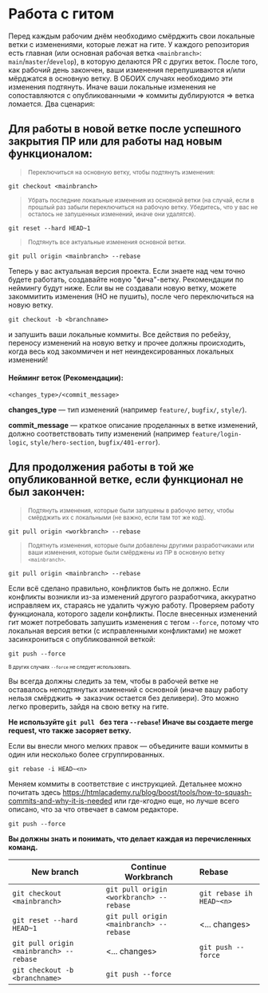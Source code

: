 # Работа с гитом

Перед каждым рабочим днём необходимо смёрджить свои локальные ветки с изменениями, которые лежат на гите. У каждого репозитория есть главная (или основная рабочая ветка `<mainbranch>`: `main`/`master`/`develop`), в которую делаются PR с других веток. После того, как рабочий день закончен, ваши изменения перепушиваются и/или мёрджатся в основную ветку. В ОБОИХ случаях необходимо эти изменения подтянуть. Иначе ваши локальные изменения не сопоставляются с опубликованными => коммиты дублируются => ветка ломается. Два сценария:

## Для работы в новой ветке после успешного закрытия ПР или для работы над новым функционалом:

> <sup>Переключиться на основную ветку, чтобы подтянуть изменения:</sup>
```
git checkout <mainbranch>
```
> <sup>Убрать последние локальные изменения из основной ветки (на случай, если в прошлый раз забыли переключиться на рабочую ветку. Убедитесь, что у вас не осталось не запушенных изменений, иначе они удалятся).</sup>
```
git reset --hard HEAD~1
```
> <sup>Подтянуть все актуальные изменения основной ветки.</sup>
```
git pull origin <mainbranch> --rebase
```
Теперь у вас актуальная версия проекта. Если знаете над чем точно будете работать, создавайте новую "фича"-ветку. Рекомендации по неймингу будут ниже. Если вы не создавали новую ветку, можете закоммитить изменения (НО не пушить), после чего переключиться на новую ветку.
```
git checkout -b <branchname>
```
и запушить ваши локальные коммиты. Все действия по ребейзу, переносу изменений на новую ветку и прочее должны происходить, когда весь код закоммичен и нет неиндексированных локальных изменений!
#### Нейминг веток (Рекомендации):
`<changes_type>/<commit_message>`

**changes_type** — тип изменений (например `feature/`, `bugfix/`, `style/`).

**commit_message** — краткое описание проделанных в ветке изменений, должно соответствовать типу изменений (например `feature/login-logic`, `style/hero-section`, `bugfix/401-error`).  


## Для продолжения работы в той же опубликованной ветке, если функционал не был закончен:

> <sup>Подтянуть изменения, которые были запушены в рабочую ветку, чтобы смёрджить их с локальными (не важно, если там тот же код).</sup> 
```
git pull origin <workbranch> --rebase
```
> <sup>Подятнуть изменения, которые были добавлены другими разработчиками или ваши изменения, которые были смёрджены из ПР в основную ветку `<mainbranch>`.</sup>
```
git pull origin <mainbranch> --rebase
```
Если всё сделано правильно, конфликтов быть не должно. Если конфликты возникли из-за изменений другого разработчика, аккуратно исправляем их, стараясь не удалить чужую работу. Проверяем работу функционала, которого задели конфликты. После внесенных изменений гит может потребовать запушить изменения с тегом `--force`, потому что локальная версия ветки (с исправленными конфликтами) не может засинхрониться с опубликованной веткой:
```
git push --force
```
<sup><sup>В других случаях `--force` не следует использовать.</sup></sup>

Вы всегда должны следить за тем, чтобы в рабочей ветке не оставалось неподтянутых изменений с основной (иначе вашу работу нельзя смёрджить => заказчик остается без деливери). Это можно легко проверить, зайдя на свою ветку на гите. 

**Не используйте `git pull ` без тега `--rebase`! Иначе вы создаете merge request, что также засоряет ветку.**


Если вы внесли много мелких правок — объедините ваши коммиты в один или несколько более сгруппированных. 
```
git rebase -i HEAD~<n>
```
Меняем коммиты в соответствие с инструкцией. Детальнее можно почитать здесь https://htmlacademy.ru/blog/boost/tools/how-to-squash-commits-and-why-it-is-needed или где-кгодно еще, но лучше всего описано, что за что отвечает в самом редакторе. 
```
git push --force
```

**Вы должны знать и понимать, что делает каждая из перечисленных команд.**


| New branch       | Continue Workbranch                | Rebase |
| ------------- |------------------| :----------|
| `git checkout <mainbranch>`    | `git pull origin <workbranch> --rebase`    | `git rebase ih HEAD~<n>`
| `git reset --hard HEAD~1`     | `git pull origin <mainbranch> --rebase` | <... changes>
| `git pull origin <mainbranch> --rebase`  | <... changes>         | `git push --force` |
| `git checkout -b <branchname>` | `git push --force`
